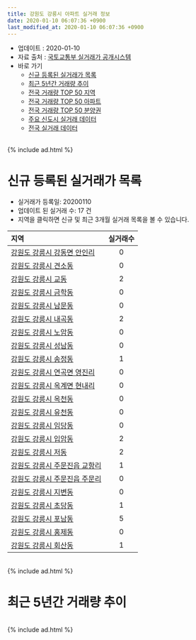 ```yaml
---
title: 강원도 강릉시 아파트 실거래 정보
date: 2020-01-10 06:07:36 +0900
last_modified_at: 2020-01-10 06:07:36 +0900
---
```


* 업데이트 : 2020-01-10
* 자료 출처 : [국토교통부 실거래가 공개시스템](http://rt.molit.go.kr)
* 바로 가기
    * [신규 등록된 실거래가 목록](#신규-등록된-실거래가-목록)
    * [최근 5년간 거래량 추이](#최근-5년간-거래량-추이)
    * [전국 거래량 TOP 50 지역](https://inasie.github.io/apt-trade-info/최근-3개월-전국에서-가장-거래가-많이-발생한-지역)
    * [전국 거래량 TOP 50 아파트](https://inasie.github.io/apt-trade-info/최근-3개월-전국에서-가장-거래가-많이-발생한-아파트)
    * [전국 거래량 TOP 50 분양권](https://inasie.github.io/apt-trade-info/최근-3개월-전국에서-가장-거래가-많이-발생한-분양권)
    * [주요 신도시 실거래 데이터](https://inasie.github.io/apt-trade-info/주요-신도시)
    * [전국 실거래 데이터](https://inasie.github.io/apt-trade-info/전국)

<br>
{% include ad.html %}
<br>

# 신규 등록된 실거래가 목록
* 실거래가 등록일: 20200110
* 업데이트 된 실거래 수: 17 건
* 지역을 클릭하면 신규 및 최근 3개월 실거래 목록을 볼 수 있습니다.


|지역|실거래수|
|:---|:---:|
|[강원도 강릉시 강동면 안인리](https://inasie.github.io/apt-trade-info/강원도-강릉시-강동면-안인리)|0|
|[강원도 강릉시 견소동](https://inasie.github.io/apt-trade-info/강원도-강릉시-견소동)|0|
|[강원도 강릉시 교동](https://inasie.github.io/apt-trade-info/강원도-강릉시-교동)|2|
|[강원도 강릉시 금학동](https://inasie.github.io/apt-trade-info/강원도-강릉시-금학동)|0|
|[강원도 강릉시 남문동](https://inasie.github.io/apt-trade-info/강원도-강릉시-남문동)|0|
|[강원도 강릉시 내곡동](https://inasie.github.io/apt-trade-info/강원도-강릉시-내곡동)|2|
|[강원도 강릉시 노암동](https://inasie.github.io/apt-trade-info/강원도-강릉시-노암동)|0|
|[강원도 강릉시 성남동](https://inasie.github.io/apt-trade-info/강원도-강릉시-성남동)|0|
|[강원도 강릉시 송정동](https://inasie.github.io/apt-trade-info/강원도-강릉시-송정동)|1|
|[강원도 강릉시 연곡면 영진리](https://inasie.github.io/apt-trade-info/강원도-강릉시-연곡면-영진리)|0|
|[강원도 강릉시 옥계면 현내리](https://inasie.github.io/apt-trade-info/강원도-강릉시-옥계면-현내리)|0|
|[강원도 강릉시 옥천동](https://inasie.github.io/apt-trade-info/강원도-강릉시-옥천동)|0|
|[강원도 강릉시 유천동](https://inasie.github.io/apt-trade-info/강원도-강릉시-유천동)|0|
|[강원도 강릉시 임당동](https://inasie.github.io/apt-trade-info/강원도-강릉시-임당동)|0|
|[강원도 강릉시 입암동](https://inasie.github.io/apt-trade-info/강원도-강릉시-입암동)|2|
|[강원도 강릉시 저동](https://inasie.github.io/apt-trade-info/강원도-강릉시-저동)|2|
|[강원도 강릉시 주문진읍 교항리](https://inasie.github.io/apt-trade-info/강원도-강릉시-주문진읍-교항리)|1|
|[강원도 강릉시 주문진읍 주문리](https://inasie.github.io/apt-trade-info/강원도-강릉시-주문진읍-주문리)|0|
|[강원도 강릉시 지변동](https://inasie.github.io/apt-trade-info/강원도-강릉시-지변동)|0|
|[강원도 강릉시 초당동](https://inasie.github.io/apt-trade-info/강원도-강릉시-초당동)|1|
|[강원도 강릉시 포남동](https://inasie.github.io/apt-trade-info/강원도-강릉시-포남동)|5|
|[강원도 강릉시 홍제동](https://inasie.github.io/apt-trade-info/강원도-강릉시-홍제동)|0|
|[강원도 강릉시 회산동](https://inasie.github.io/apt-trade-info/강원도-강릉시-회산동)|1|


<br>
{% include ad.html %}
<br>

# 최근 5년간 거래량 추이


<div style="width:100%;">
    <canvas id="deal_progress" height="200"></canvas>
</div>

<script>
new Chart(document.getElementById("deal_progress"), {
    type: 'line',
    data: {
        labels: ['201501','201502','201503','201504','201505','201506','201507','201508','201509','201510','201511','201512','201601','201602','201603','201604','201605','201606','201607','201608','201609','201610','201611','201612','201701','201702','201703','201704','201705','201706','201707','201708','201709','201710','201711','201712','201801','201802','201803','201804','201805','201806','201807','201808','201809','201810','201811','201812','201901','201902','201903','201904','201905','201906','201907','201908','201909','201910','201911','201912','202001'],
        datasets: [{
            label: '매매',
            pointRadius: 1,
            data: [205, 230, 268, 264, 199, 200, 240, 215, 219, 223, 195, 204, 221, 203, 274, 209, 217, 168, 233, 199, 184, 295, 200, 180, 164, 267, 291, 261, 246, 263, 261, 190, 214, 146, 248, 151, 246, 166, 302, 231, 207, 222, 238, 257, 215, 253, 216, 163, 264, 208, 243, 231, 197, 271, 263, 217, 221, 292, 266, 270, 32],
            borderColor: "rgba(255, 201, 14, 1)",
            backgroundColor: "rgba(255, 201, 14, 0.5)",
            fill: false,
            lineTension: 0
        },{
            label: '전월세',
            pointRadius: 1,
            data: [279, 232, 259, 187, 168, 154, 145, 174, 157, 248, 189, 180, 212, 259, 208, 206, 199, 188, 203, 182, 183, 230, 231, 186, 228, 241, 230, 210, 174, 161, 204, 196, 197, 179, 183, 163, 199, 233, 247, 188, 171, 175, 178, 193, 188, 391, 294, 332, 273, 281, 263, 223, 195, 159, 206, 176, 177, 210, 161, 154, 23],
            borderColor: "rgba(0, 141, 185, 1)",
            backgroundColor: "rgba(0, 141, 185, 0.5)",
            fill: false,
            lineTension: 0
        }
        ]
    },
    options: {
        responsive: true,
        title: {
            display: false
        },
        tooltips: {
            mode: 'index',
            intersect: false
        },
        hover: {
            mode: 'nearest',
            intersect: true
        },
        scales: {
            xAxes: [{
                display: true,
                scaleLabel: {
                    display: true,
                    labelString: '년/월'
                }
            }],
            yAxes: [{
                display: true,
                ticks: {
                    suggestedMin: 0,
                },
                scaleLabel: {
                    display: true,
                    labelString: '실거래 수'
                }
            }]
        }
    }
});

</script>


<br>
{% include ad.html %}
<br>

